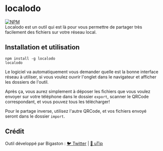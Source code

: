 # localodo
[![NPM](https://nodei.co/npm/localodo.png?downloads=true&stars=true)](https://nodei.co/npm/localodo/)  
Localodo est un outil qui est là pour vous permettre de partager très facilement des fichiers sur votre réseau local.

## Installation et utilisation
```
npm install -g localodo
localodo
```

Le logiciel va automatiquement vous demander quelle est la bonne interface réseau à utiliser, si vous voulez ouvrir l'onglet dans le navigateur et afficher les dossiers de l'outil.

Après ça, vous aurez simplement à déposer les fichiers que vous voulez envoyer sur votre téléphone dans le dossier `export`, scanner le QRCode correspondant, et vous pouvez tous les télécharger!

Pour le partage inverse, utilisez l'autre QRCode, et vos fichiers envoyé seront dans le dossier `import`.

## Crédit
Outil développé par Bigaston : [🐦 Twitter](https://twitter.com/Bigaston) | [💸 uTip](https://utip.io/Bigaston)